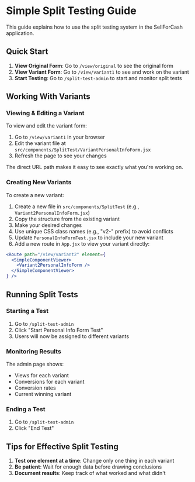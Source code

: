 # Simple Split Testing Guide

This guide explains how to use the split testing system in the SellForCash application.

## Quick Start

1. **View Original Form**: Go to `/view/original` to see the original form
2. **View Variant Form**: Go to `/view/variant1` to see and work on the variant
3. **Start Testing**: Go to `/split-test-admin` to start and monitor split tests

## Working With Variants

### Viewing & Editing a Variant

To view and edit the variant form:

1. Go to `/view/variant1` in your browser
2. Edit the variant file at `src/components/SplitTest/VariantPersonalInfoForm.jsx`
3. Refresh the page to see your changes

The direct URL path makes it easy to see exactly what you're working on.

### Creating New Variants

To create a new variant:

1. Create a new file in `src/components/SplitTest` (e.g., `Variant2PersonalInfoForm.jsx`)
2. Copy the structure from the existing variant
3. Make your desired changes
4. Use unique CSS class names (e.g., "v2-" prefix) to avoid conflicts
5. Update `PersonalInfoFormTest.jsx` to include your new variant
6. Add a new route in `App.jsx` to view your variant directly:

```jsx
<Route path="/view/variant2" element={
  <SimpleComponentViewer>
    <Variant2PersonalInfoForm />
  </SimpleComponentViewer>
} />
```

## Running Split Tests

### Starting a Test

1. Go to `/split-test-admin`
2. Click "Start Personal Info Form Test"
3. Users will now be assigned to different variants

### Monitoring Results

The admin page shows:
- Views for each variant
- Conversions for each variant
- Conversion rates
- Current winning variant

### Ending a Test

1. Go to `/split-test-admin`
2. Click "End Test"

## Tips for Effective Split Testing

1. **Test one element at a time**: Change only one thing in each variant
2. **Be patient**: Wait for enough data before drawing conclusions
3. **Document results**: Keep track of what worked and what didn't
